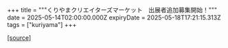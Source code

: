 +++
title = """くりやまクリエイターズマーケット　出展者追加募集開始！"""
date = 2025-05-14T02:00:00.000Z
expiryDate = 2025-05-18T17:21:15.313Z
tags = ["kuriyama"]
+++


[[source]](https://www.town.kuriyama.hokkaido.jp/soshiki/46/13921.html)
